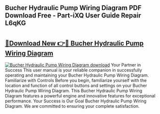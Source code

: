 ## Bucher Hydraulic Pump Wiring Diagram PDF Download Free - Part-iXQ User Guide Repair L6qKG

# <h2><a href="http://dfjus5.blite.top/?on=Bucher+Hydraulic+Pump+Wiring+Diagram">🔗Download New 👉🔴 Bucher Hydraulic Pump Wiring Diagram</a></h2>

[![Bucher Hydraulic Pump Wiring Diagram download](https://i.imgur.com/lujVjoI.png)](http://dfjus5.blite.top/?on=Bucher+Hydraulic+Pump+Wiring+Diagram)
Your Partner in Success This user manual is your reliable companion in successfully operating and maintaining your Bucher Hydraulic Pump Wiring Diagram. Familiarize with Controls Before you begin, familiarize yourself with the location and function of all control buttons and settings on your Bucher Hydraulic Pump Wiring Diagram. This Bucher Hydraulic Pump Wiring Diagram features a powerful engine and innovative features for exceptional performance. Your Success is Our Goal Bucher Hydraulic Pump Wiring Diagram. We are committed to ensuring your complete satisfaction.
